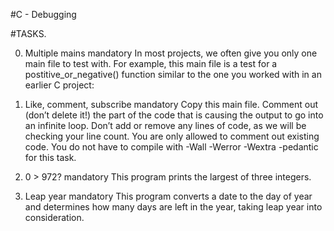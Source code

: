 #C - Debugging

#TASKS.

0. Multiple mains
 mandatory
 In most projects, we often give you only one main file to test with. For example, this main file is a test for a postitive_or_negative() function similar to the one you worked with in an earlier C project:

1. Like, comment, subscribe
 mandatory
 Copy this main file. Comment out (don’t delete it!) the part of the code that is causing the output to go into an infinite loop.
Don’t add or remove any lines of code, as we will be checking your line count. You are only allowed to comment out existing code. You do not have to compile with -Wall -Werror -Wextra -pedantic for this task.

2. 0 > 972?
 mandatory
 This program prints the largest of three integers.

3. Leap year
 mandatory
 This program converts a date to the day of year and determines how many days are left in the year, taking leap year into consideration.
